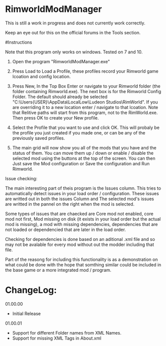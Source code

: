 # RimworldModManager

This is still a work in progress and does not currently work correctly.

Keep an eye out for this on the official forums in the Tools section.

#Instructions

Note that this program only works on windows. Tested on 7 and 10.

1. Open the program "RimworldModManager.exe"

2. Press Load to Load a Profile, these profiles record your Rimworld game lcoation and config location.

3. Press New, In the Top Box Enter or navigate to your Rimworld folder (the folder containing Rimworld.exe). The next box is for the Rimworld Config Folder. The default should already be selected "C:\Users\{USER}\AppData\LocalLow\Ludeon Studios\RimWorld". If you are overriding it to a new location enter / navigate to that lcoation. Note that Relitive paths will start from this program, not to the RimWorld.exe.  Then press OK to create your New profile.

4. Select the Profile that you want to use and click OK. This will probaly be the profile you just created if you made one, or can be any of the previously saved profiles. 

5. The main grid will now show you all of the mods that you have and the status of them. You can move them up / down or enable / disable the selected mod using the buttons at the top of the screen. You can then Just save the Mod configuration or Save the configuration and Run Rimworld.

Issue checking:

The main interesting part of theis program is the Issues column.
This tries to automatically detect issues in your load order / configuration. These issues are writted out in both the issues Column and The selected mod's issues are writted in the pannel on the right when the mod is selected.

Some types of issues that are chaecked are Core mod not enabled, core mod not first, Mod missing on disk (it exists in your load order but the actual mod is missing), a mod with missing dependencies, dependencies that are not loaded or dependencied that are later in the load order. 

Checking for dependencies is done based on an aditional .xml file and so may not be avalable for every mod without out the modder including that file.

Part of the reasong for including this functionality is as a demonstration on what could be done with the hope that somthing similar could be included in the base game or a more integrated mod / program.


# ChangeLog:

01.00.00
 * Initial Release

01.00.01
 * Support for different Folder names from XML Names.
 * Support for missing XML Tags in About.xml